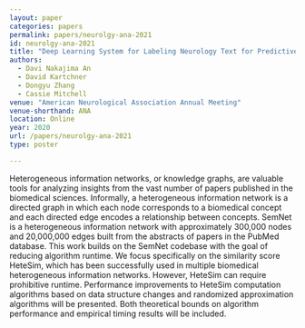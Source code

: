 ```yaml
---
layout: paper
categories: papers
permalink: papers/neurolgy-ana-2021
id: neurolgy-ana-2021
title: "Deep Learning System for Labeling Neurology Text for Predictive Medicine."
authors:
  - Davi Nakajima An
  - David Kartchner
  - Dongyu Zhang
  - Cassie Mitchell
venue: "American Neurological Association Annual Meeting"
venue-shorthand: ANA
location: Online
year: 2020
url: /papers/neurolgy-ana-2021
type: poster

---
```


Heterogeneous information networks, or knowledge graphs, are valuable tools for analyzing insights from the vast number of papers published in the biomedical sciences. Informally, a heterogeneous information network is a directed graph in which each node corresponds to a biomedical concept and each directed edge encodes a relationship between concepts. SemNet is a heterogeneous information network with approximately 300,000 nodes and 20,000,000 edges built from the abstracts of papers in the PubMed database. This work builds on the SemNet codebase with the goal of reducing algorithm runtime. We focus specifically on the similarity score HeteSim, which has been successfully used in multiple biomedical heterogeneous information networks. However, HeteSim can require prohibitive runtime. Performance improvements to HeteSim computation algorithms based on data structure changes and randomized approximation algorithms will be presented. Both theoretical bounds on algorithm performance and empirical timing results will be included.